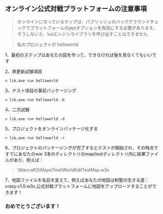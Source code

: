 ## オンライン公式対戦プラットフォームの注意事項

> オンラインになっているマップは、パブリッシュのバックグラウンドチェックでプラットフォームのjapiオプションを有効にする必要があります。そうしないと、luaエンジンライブラリを呼び出すことはできません

> 私のプロジェクトが helloworld

1、最初のステップはあなたの図を作って、できなければ後を見なくてもいいです

2、熱更新試験項目

```
> lik.exe run helloworld
```

3、テスト項目の事前パッケージング

```
> lik.exe run helloworld -b
```

4、二次試験

```
> lik.exe run helloworld -d
```

5、プロジェクトをオンラインパッケージ化する

```
> lik.exe run helloworld -r
```

6、プロジェクトのパッケージングが完了するとテストが開始され、その時点ですでにあなたのwar 3本のディレクトリのmap/testディレクトリ内に結果ファイルがあり、例えば：

> \Warcraft3\Maps\Test\WorldEditTestMap.w3x

7、地図ファイルを名前を変えて、例えばあなたの地図は剣聖の生きる道：crazy.v1.0.w3x,公式対戦プラットフォームに地図をアップロードすることができます！

### おめでとうございます！
